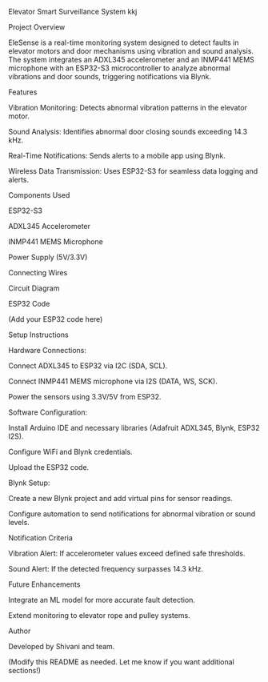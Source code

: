 Elevator Smart Surveillance System kkj

Project Overview

EleSense is a real-time monitoring system designed to detect faults in elevator motors and door mechanisms using vibration and sound analysis. The system integrates an ADXL345 accelerometer and an INMP441 MEMS microphone with an ESP32-S3 microcontroller to analyze abnormal vibrations and door sounds, triggering notifications via Blynk.

Features

Vibration Monitoring: Detects abnormal vibration patterns in the elevator motor.

Sound Analysis: Identifies abnormal door closing sounds exceeding 14.3 kHz.

Real-Time Notifications: Sends alerts to a mobile app using Blynk.

Wireless Data Transmission: Uses ESP32-S3 for seamless data logging and alerts.

Components Used

ESP32-S3

ADXL345 Accelerometer

INMP441 MEMS Microphone

Power Supply (5V/3.3V)

Connecting Wires

Circuit Diagram

ESP32 Code

(Add your ESP32 code here)

Setup Instructions

Hardware Connections:

Connect ADXL345 to ESP32 via I2C (SDA, SCL).

Connect INMP441 MEMS microphone via I2S (DATA, WS, SCK).

Power the sensors using 3.3V/5V from ESP32.

Software Configuration:

Install Arduino IDE and necessary libraries (Adafruit ADXL345, Blynk, ESP32 I2S).

Configure WiFi and Blynk credentials.

Upload the ESP32 code.

Blynk Setup:

Create a new Blynk project and add virtual pins for sensor readings.

Configure automation to send notifications for abnormal vibration or sound levels.

Notification Criteria

Vibration Alert: If accelerometer values exceed defined safe thresholds.

Sound Alert: If the detected frequency surpasses 14.3 kHz.

Future Enhancements

Integrate an ML model for more accurate fault detection.

Extend monitoring to elevator rope and pulley systems.

Author

Developed by Shivani and team.

(Modify this README as needed. Let me know if you want additional sections!)

